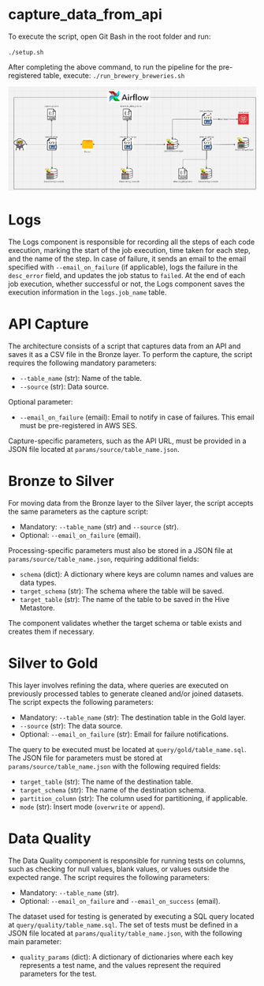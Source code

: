 # capture_data_from_api

To execute the script, open Git Bash in the root folder and run:

`./setup.sh`

After completing the above command, to run the pipeline for the pre-registered table, execute:
`./run_brewery_breweries.sh`

![alt text](image.png)

# Logs
The Logs component is responsible for recording all the steps of each code execution, marking the start of the job execution, time taken for each step, and the name of the step. 
In case of failure, it sends an email to the email specified with `--email_on_failure` (if applicable), logs the failure in the `desc_error` field, and updates the job status to `failed`.
At the end of each job execution, whether successful or not, the Logs component saves the execution information in the `logs.job_name` table.

# API Capture
The architecture consists of a script that captures data from an API and saves it as a CSV file in the Bronze layer. 
To perform the capture, the script requires the following mandatory parameters:
- `--table_name` (str): Name of the table.
- `--source` (str): Data source.

Optional parameter:
- `--email_on_failure` (email): Email to notify in case of failures. This email must be pre-registered in AWS SES.

Capture-specific parameters, such as the API URL, must be provided in a JSON file located at `params/source/table_name.json`.

# Bronze to Silver
For moving data from the Bronze layer to the Silver layer, the script accepts the same parameters as the capture script:
- Mandatory: `--table_name` (str) and `--source` (str).
- Optional: `--email_on_failure` (email).

Processing-specific parameters must also be stored in a JSON file at `params/source/table_name.json`, requiring additional fields:
- `schema` (dict): A dictionary where keys are column names and values are data types.
- `target_schema` (str): The schema where the table will be saved.
- `target_table` (str): The name of the table to be saved in the Hive Metastore.

The component validates whether the target schema or table exists and creates them if necessary.

# Silver to Gold
This layer involves refining the data, where queries are executed on previously processed tables to generate cleaned and/or joined datasets. 
The script expects the following parameters:
- Mandatory: `--table_name` (str): The destination table in the Gold layer.
- `--source` (str): The data source.
- Optional: `--email_on_failure` (str): Email for failure notifications.

The query to be executed must be located at `query/gold/table_name.sql`. The JSON file for parameters must be stored at `params/source/table_name.json` with the following required fields:
- `target_table` (str): The name of the destination table.
- `target_schema` (str): The name of the destination schema.
- `partition_column` (str): The column used for partitioning, if applicable.
- `mode` (str): Insert mode (`overwrite` or `append`).

# Data Quality

The Data Quality component is responsible for running tests on columns, such as checking for null values, blank values, or values outside the expected range. 
The script requires the following parameters:
- Mandatory: `--table_name` (str).
- Optional: `--email_on_failure` and `--email_on_success` (email).

The dataset used for testing is generated by executing a SQL query located at `query/quality/table_name.sql`. The set of tests must be defined in a JSON file located at `params/quality/table_name.json`, with the following main parameter:
- `quality_params` (dict): A dictionary of dictionaries where each key represents a test name, and the values represent the required parameters for the test.
